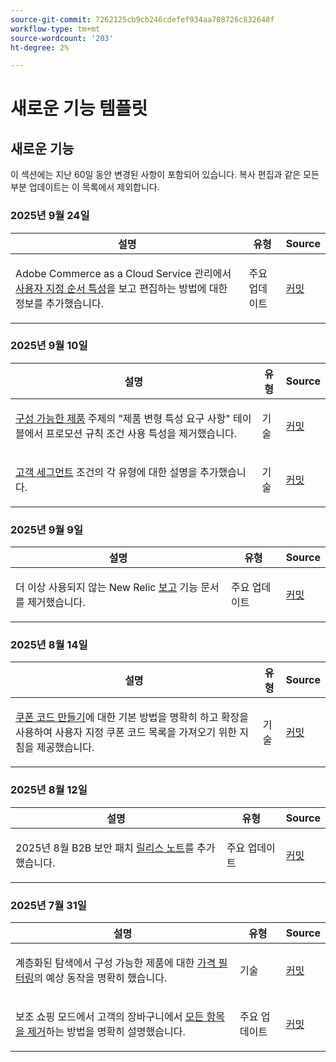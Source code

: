 ```yaml
---
source-git-commit: 7262125cb9cb246cdefef934aa708726c832648f
workflow-type: tm+mt
source-wordcount: '203'
ht-degree: 2%

---
```

# 새로운 기능 템플릿

## 새로운 기능

이 섹션에는 지난 60일 동안 변경된 사항이 포함되어 있습니다. 복사 편집과 같은 모든 부분 업데이트는 이 목록에서 제외합니다.

### 2025년 9월 24일

<table style="table-layout:auto;">
  <thead>
    <tr>
      <th>설명</th>
      <th>유형</th>
      <th>Source</th>
    </tr>
  </thead>
  <tbody>
    <tr>
      <td><p>Adobe Commerce as a Cloud Service 관리에서 <a href="https://experienceleague.adobe.com/ko/docs/commerce-admin/stores-sales/order-management/orders/order-processing#custom-order-attributes">사용자 지정 순서 특성</a>을 보고 편집하는 방법에 대한 정보를 추가했습니다.</p>
</td>
      <td>
        주요 업데이트
      </td>
      <td><a href="https://github.com/AdobeDocs/commerce-admin.en/commit/68c4c836d0e6dfff1f397dcc93368f8daac774f3">커밋</a></td>
    </tr>
  </tbody>
</table>

### 2025년 9월 10일

<table style="table-layout:auto;">
  <thead>
    <tr>
      <th>설명</th>
      <th>유형</th>
      <th>Source</th>
    </tr>
  </thead>
  <tbody>
    <tr>
      <td><p><a href="https://experienceleague.adobe.com/ko/docs/commerce-admin/catalog/products/types/product-create-configurable#product-variation-attribute-requirements">구성 가능한 제품</a> 주제의 "제품 변형 특성 요구 사항" 테이블에서 프로모션 규칙 조건 사용 특성을 제거했습니다.</p>
</td>
      <td>
        기술
      </td>
      <td><a href="https://github.com/AdobeDocs/commerce-admin.en/commit/7035acbe2b974ab8bdb4904e769856f0646211ea">커밋</a></td>
    </tr>
    <tr>
      <td><p><a href="https://experienceleague.adobe.com/ko/docs/commerce-admin/customers/segments/customer-segment-create">고객 세그먼트</a> 조건의 각 유형에 대한 설명을 추가했습니다.</p>
</td>
      <td>
        기술
      </td>
      <td><a href="https://github.com/AdobeDocs/commerce-admin.en/commit/3caa8f3067d534d46e4dafb5731df200723216f8">커밋</a></td>
    </tr>
  </tbody>
</table>

### 2025년 9월 9일

<table style="table-layout:auto;">
  <thead>
    <tr>
      <th>설명</th>
      <th>유형</th>
      <th>Source</th>
    </tr>
  </thead>
  <tbody>
    <tr>
      <td><p>더 이상 사용되지 않는 New Relic <a href="https://experienceleague.adobe.com/ko/docs/commerce-admin/start/reporting/new-relic-reporting">보고</a> 기능 문서를 제거했습니다.</p>
</td>
      <td>
        주요 업데이트
      </td>
      <td><a href="https://github.com/AdobeDocs/commerce-admin.en/commit/066bcb5b86cfcf5ecb8a6384e6023fd839c4dfcb">커밋</a></td>
    </tr>
  </tbody>
</table>

### 2025년 8월 14일

<table style="table-layout:auto;">
  <thead>
    <tr>
      <th>설명</th>
      <th>유형</th>
      <th>Source</th>
    </tr>
  </thead>
  <tbody>
    <tr>
      <td><p><a href="https://experienceleague.adobe.com/ko/docs/commerce-admin/marketing/promotions/cart-rules/price-rules-cart-coupon">쿠폰 코드 만들기</a>에 대한 기본 방법을 명확히 하고 확장을 사용하여 사용자 지정 쿠폰 코드 목록을 가져오기 위한 지침을 제공했습니다.</p>
</td>
      <td>
        기술
      </td>
      <td><a href="https://github.com/AdobeDocs/commerce-admin.en/commit/95e0223bb211b03a9c9ede7b53372c33cad65885">커밋</a></td>
    </tr>
  </tbody>
</table>

### 2025년 8월 12일

<table style="table-layout:auto;">
  <thead>
    <tr>
      <th>설명</th>
      <th>유형</th>
      <th>Source</th>
    </tr>
  </thead>
  <tbody>
    <tr>
      <td><p>2025년 8월 B2B 보안 패치 <a href="https://experienceleague.adobe.com/ko/docs/commerce-admin/b2b/release-notes">릴리스 노트</a>를 추가했습니다.</p>
</td>
      <td>
        주요 업데이트
      </td>
      <td><a href="https://github.com/AdobeDocs/commerce-admin.en/commit/0ff127d55e62cc13241d9b6285f36a1bb56d8162">커밋</a></td>
    </tr>
  </tbody>
</table>

### 2025년 7월 31일

<table style="table-layout:auto;">
  <thead>
    <tr>
      <th>설명</th>
      <th>유형</th>
      <th>Source</th>
    </tr>
  </thead>
  <tbody>
    <tr>
      <td><p>계층화된 탐색에서 구성 가능한 제품에 대한 <a href="https://experienceleague.adobe.com/ko/docs/commerce-admin/catalog/catalog/navigation/navigation-layered#price-navigation">가격 필터링</a>의 예상 동작을 명확히 했습니다.</p>
</td>
      <td>
        기술
      </td>
      <td><a href="https://github.com/AdobeDocs/commerce-admin.en/commit/3227227b6cf4f159b40fda8a5a165a7097f8a0bd">커밋</a></td>
    </tr>
    <tr>
      <td><p>보조 쇼핑 모드에서 고객의 장바구니에서 <a href="https://experienceleague.adobe.com/ko/docs/commerce-admin/stores-sales/point-of-purchase/assist/shopping-assisted-cart-manage">모든 항목을 제거</a>하는 방법을 명확히 설명했습니다.</p>
</td>
      <td>
        주요 업데이트
      </td>
      <td><a href="https://github.com/AdobeDocs/commerce-admin.en/commit/193248c1fce55c950b22ec8d86613d23be1ead11">커밋</a></td>
    </tr>
  </tbody>
</table>
